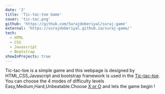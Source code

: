 ```yaml
---
date: '2'
title: 'Tic-tac-toe Game'
cover: 'tic-tac.png'
github: 'https://github.com/Surajdoberiyal/suraj-game'
external: 'https://surajdoberiyal.github.io/suraj-game/'
tech:
  - HTML
  - CSS
  - Javascript
  - Bootstrap
showInProjects: true
---
```


Tic-tac-toe is a simple game and this webpage is designed by HTML,CSS,Javascript and bootstrap framework is used in the [Tic-tac-toe](https://surajdoberiyal.github.io/suraj-game/). You can choose the 4 modes of difficulty levels Easy,Medium,Hard,Unbeatable.Choose [X or O](https://github.com/Surajdoberiyal/suraj-game) and lets the game begin !
